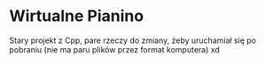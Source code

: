 # Wirtualne Pianino
Stary projekt z Cpp, pare rzeczy do zmiany, żeby uruchamiał się po pobraniu (nie ma paru plików przez format komputera) xd
